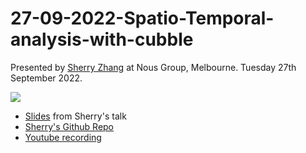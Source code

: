 # 27-09-2022-Spatio-Temporal-analysis-with-cubble

Presented by [Sherry Zhang](https://github.com/huizezhang-sherry) at Nous Group, Melbourne. Tuesday 27th September 2022.

![](https://www.meetup.com/_next/image/?url=https%3A%2F%2Fsecure-content.meetupstatic.com%2Fimages%2Fclassic-events%2F507072298%2F676x380.webp&w=3840&q=75)

- [Slides](https://sherryzhang-rladiesmelb2022.netlify.app/#/title-slide) from Sherry's talk 
- [Sherry's Github Repo](https://github.com/huizezhang-sherry/RLadiesMelb22)
- [Youtube recording](https://www.youtube.com/watch?v=6Ka021fABxk&t=117s)



